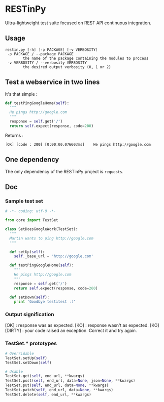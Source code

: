 # RESTinPy
Ultra-lightweight test suite focused on REST API continuous integration.

## Usage
```shell
restin.py [-h] [-p PACKAGE] [-v VERBOSITY]
 -p PACKAGE / --package PACKAGE
        the name of the package containing the modules to process
 -v VERBOSITY / --verbosity VERBOSITY
        the desired output verbosity (0, 1 or 2)
```

## Test a webservice in two lines

It's that simple :

```python
def testPingGoogleHome(self):
  """
  He pings http://google.com
  """
  response = self.get('/')
  return self.expect(response, code=200)
```

Returns :

```shell
[OK] [code : 200] [0:00:00.076603ms]    He pings http://google.com
```

## One dependency

The only dependency of the RESTinPy project is `requests`.

## Doc

### Sample test set

```python
# -*- coding: utf-8 -*-

from core import TestSet

class SetDoesGoogleWork(TestSet):
  """
  Martin wants to ping http://google.com
  """

  def setUp(self):
    self._base_url = 'http://google.com'

  def testPingGoogleHome(self):
    """
    He pings http://google.com
    """
    response = self.get('/')
    return self.expect(response, code=200)

  def setDown(self):
    print 'Goodbye testitest :('
```

### Output signification

[OK] : response was as expected.
[KO] : response wasn't as expected.
[KO] [DIRTY] : your code raised an exception. Correct it and try again.

### TestSet.* prototypes

```python
# Overridable
TestSet.setUp(self)
TestSet.setDown(self)

# Usable
TestSet.get(self, end_url, **kwargs)
TestSet.post(self, end_url, data=None, json=None, **kwargs)
TestSet.put(self, end_url, data=None, **kwargs)
TestSet.patch(self, end_url, data=None, **kwargs)
TestSet.delete(self, end_url, **kwargs)
```
